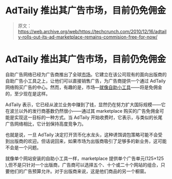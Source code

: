 # AdTaily 推出其广告市场，目前仍免佣金 

> 原文：<https://web.archive.org/web/https://techcrunch.com/2010/12/16/adtaily-rolls-out-its-ad-marketplace-remains-commision-free-for-now/>

# AdTaily 推出其广告市场，目前仍免佣金

自助广告网络已经为广告商推出了全球[市场](https://web.archive.org/web/20221006223918/http://www.adtaily.com/en/marketplace)。它建立在该公司现有的面向出版商的自助广告小工具之上，让他们可以直接销售广告，为广告商提供一个通过 AdTaily 网络购买广告的中心。然而，有趣的是，市场—[就像自助小工具](https://web.archive.org/web/20221006223918/http://eu.beta.techcrunch.com/2010/04/22/adtaily-wants-to-help-publishers-turn-readers-into-advertisers/)——将是免佣金的，至少现在是这样。

AdTaily 表示，它已经从波兰业务中赚到了钱，显然仍在努力扩大国际规模——它在波兰以外的发行商基数仍然很小——通过其 marketplace 购买的广告免佣金可能是实现这一目标的一种方式。当 AdTaily 开始收费时，它表示，与类似的长尾广告网络相比，它计划保持高度竞争力。

也就是说，一旦 AdTaily 决定打开货币化水龙头，这种诱饵调包策略可能不会受到出版商的欢迎。但话说回来，如果市场为出版商吸引了足够多的新业务，这可能不会是一个问题。

就像单个网站安装的自助小工具一样，marketplace 提供单个广告单元(125×125 ),但不是只针对一个出版商，广告商可以选择五个、十个或二十个网站的组合，只要他们的广告预算允许。对于出版商来说，这是他们商品的另一个橱窗。
